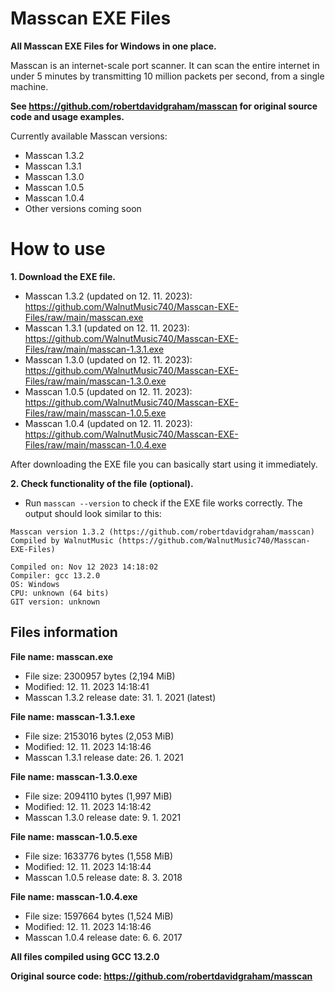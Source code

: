 # Masscan EXE Files

**All Masscan EXE Files for Windows in one place.**

Masscan is an internet-scale port scanner. It can scan the entire internet in under 5 minutes by transmitting 10 million packets per second, from a single machine.

**See https://github.com/robertdavidgraham/masscan for original source code and usage examples.**

Currently available Masscan versions:
  - Masscan 1.3.2
  - Masscan 1.3.1
  - Masscan 1.3.0
  - Masscan 1.0.5
  - Masscan 1.0.4
  - Other versions coming soon

# How to use
**1. Download the EXE file.**
  - Masscan 1.3.2 (updated on 12. 11. 2023): https://github.com/WalnutMusic740/Masscan-EXE-Files/raw/main/masscan.exe
  - Masscan 1.3.1 (updated on 12. 11. 2023): https://github.com/WalnutMusic740/Masscan-EXE-Files/raw/main/masscan-1.3.1.exe
  - Masscan 1.3.0 (updated on 12. 11. 2023): https://github.com/WalnutMusic740/Masscan-EXE-Files/raw/main/masscan-1.3.0.exe
  - Masscan 1.0.5 (updated on 12. 11. 2023): https://github.com/WalnutMusic740/Masscan-EXE-Files/raw/main/masscan-1.0.5.exe
  - Masscan 1.0.4 (updated on 12. 11. 2023): https://github.com/WalnutMusic740/Masscan-EXE-Files/raw/main/masscan-1.0.4.exe

After downloading the EXE file you can basically start using it immediately.

**2. Check functionality of the file (optional).**
  - Run `masscan --version` to check if the EXE file works correctly. The output should look similar to this:
```
Masscan version 1.3.2 (https://github.com/robertdavidgraham/masscan)
Compiled by WalnutMusic (https://github.com/WalnutMusic740/Masscan-EXE-Files)

Compiled on: Nov 12 2023 14:18:02
Compiler: gcc 13.2.0
OS: Windows
CPU: unknown (64 bits)
GIT version: unknown
```

## Files information

**File name: masscan.exe**
  - File size: 2300957 bytes (2,194 MiB)
  - Modified: 12. 11. 2023 14:18:41
  - Masscan 1.3.2 release date: 31. 1. 2021 (latest)

**File name: masscan-1.3.1.exe**
  - File size: 2153016 bytes (2,053 MiB)
  - Modified: 12. 11. 2023 14:18:46
  - Masscan 1.3.1 release date: 26. 1. 2021

**File name: masscan-1.3.0.exe**
  - File size: 2094110 bytes (1,997 MiB)
  - Modified: 12. 11. 2023 14:18:42
  - Masscan 1.3.0 release date: 9. 1. 2021

**File name: masscan-1.0.5.exe**
  - File size: 1633776 bytes (1,558 MiB)
  - Modified: 12. 11. 2023 14:18:44
  - Masscan 1.0.5 release date: 8. 3. 2018

**File name: masscan-1.0.4.exe**
  - File size: 1597664 bytes (1,524 MiB)
  - Modified: 12. 11. 2023 14:18:46
  - Masscan 1.0.4 release date: 6. 6. 2017

**All files compiled using GCC 13.2.0**

**Original source code: https://github.com/robertdavidgraham/masscan**
